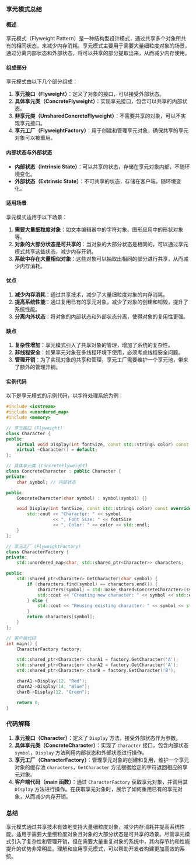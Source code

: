 ### 享元模式总结

#### 概述
享元模式（Flyweight Pattern）是一种结构型设计模式，通过共享多个对象所共有的相同状态，来减少内存消耗。享元模式主要用于需要大量细粒度对象的场景，通过分离内部状态和外部状态，将可以共享的部分提取出来，从而减少内存使用。

#### 组成部分
享元模式由以下几个部分组成：
1. **享元接口（Flyweight）**：定义了对象的接口，可以接受外部状态。
2. **具体享元类（ConcreteFlyweight）**：实现享元接口，包含可以共享的内部状态。
3. **非享元类（UnsharedConcreteFlyweight）**：不需要共享的对象，可以不实现享元接口。
4. **享元工厂（FlyweightFactory）**：用于创建和管理享元对象，确保共享的享元对象可以被重用。

#### 内部状态与外部状态
- **内部状态（Intrinsic State）**：可以共享的状态，存储在享元对象内部，不随环境变化。
- **外部状态（Extrinsic State）**：不可共享的状态，存储在客户端，随环境变化。

#### 适用场景
享元模式适用于以下场景：
1. **需要大量细粒度对象**：如文本编辑器中的字符对象、图形应用中的形状对象等。
2. **对象的大部分状态是可共享的**：当对象的大部分状态是相同的，可以通过享元模式共享这些状态，减少内存开销。
3. **系统中存在大量相似对象**：这些对象可以抽取出相同的部分进行共享，从而减少内存消耗。

#### 优点
1. **减少内存消耗**：通过共享技术，减少了大量细粒度对象的内存消耗。
2. **提高系统性能**：通过复用已有的享元对象，减少了对象的创建和销毁，提升了系统性能。
3. **分离内外状态**：将对象的内部状态和外部状态分离，使得对象的复用性更强。

#### 缺点
1. **复杂性增加**：享元模式引入了共享对象的管理，增加了系统的复杂性。
2. **非线程安全**：如果享元对象在多线程环境下使用，必须考虑线程安全问题。
3. **管理开销**：为了实现对象的共享和管理，享元工厂需要维护一个享元池，带来了额外的管理开销。

#### 实例代码

以下是享元模式的示例代码，以字符处理系统为例：

```cpp
#include <iostream>
#include <unordered_map>
#include <memory>

// 享元接口 (Flyweight)
class Character {
public:
    virtual void Display(int fontSize, const std::string& color) const = 0;
    virtual ~Character() = default;
};

// 具体享元类 (ConcreteFlyweight)
class ConcreteCharacter : public Character {
private:
    char symbol; // 内部状态

public:
    ConcreteCharacter(char symbol) : symbol(symbol) {}

    void Display(int fontSize, const std::string& color) const override {
        std::cout << "Character: " << symbol 
                  << ", Font Size: " << fontSize 
                  << ", Color: " << color << std::endl;
    }
};

// 享元工厂 (FlyweightFactory)
class CharacterFactory {
private:
    std::unordered_map<char, std::shared_ptr<Character>> characters;

public:
    std::shared_ptr<Character> GetCharacter(char symbol) {
        if (characters.find(symbol) == characters.end()) {
            characters[symbol] = std::make_shared<ConcreteCharacter>(symbol);
            std::cout << "Creating new character: " << symbol << std::endl;
        } else {
            std::cout << "Reusing existing character: " << symbol << std::endl;
        }
        return characters[symbol];
    }
};

// 客户端代码
int main() {
    CharacterFactory factory;

    std::shared_ptr<Character> charA1 = factory.GetCharacter('A');
    std::shared_ptr<Character> charA2 = factory.GetCharacter('A');
    std::shared_ptr<Character> charB = factory.GetCharacter('B');

    charA1->Display(12, "Red");
    charA2->Display(14, "Blue");
    charB->Display(12, "Green");

    return 0;
}
```

### 代码解释
1. **享元接口（Character）**：定义了 `Display` 方法，接受外部状态作为参数。
2. **具体享元类（ConcreteCharacter）**：实现了 `Character` 接口，包含内部状态 `symbol`，`Display` 方法利用内部状态和外部状态进行操作。
3. **享元工厂（CharacterFactory）**：管理享元对象的创建和复用，维护一个享元对象的缓存池 `characters`，`GetCharacter` 方法根据给定的字符返回相应的享元对象。
4. **客户端代码（main 函数）**：通过 `CharacterFactory` 获取享元对象，并调用其 `Display` 方法进行操作。在获取享元对象时，展示了如何重用已有的享元对象，从而减少内存开销。

### 总结
享元模式通过共享技术有效地支持大量细粒度对象，减少内存消耗并提高系统性能。适用于需要大量细粒度对象且对象的大部分状态是可共享的场景。尽管享元模式引入了复杂性和管理开销，但在需要大量重复对象的系统中，其内存节约和性能提升的优势非常明显。理解和应用享元模式，可以帮助开发者构建更加高效的系统。
